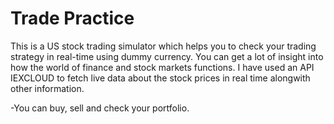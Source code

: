 # Trade Practice

This is a US stock trading simulator which helps you to check your trading strategy in real-time using dummy currency.
You can get a lot of insight into how the world of finance and stock markets functions. 
I have used an API IEXCLOUD to fetch live data about the stock prices in real time alongwith other information.

-You can buy, sell and check your portfolio.




